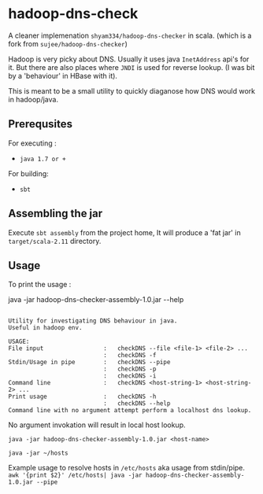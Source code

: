 # hadoop-dns-check

A cleaner implemenation `shyam334/hadoop-dns-checker` in scala. (which is a fork from `sujee/hadoop-dns-checker`)

Hadoop is very picky about DNS. Usually it uses java `InetAddress` api's for it.
But there are also places where `JNDI` is used for reverse lookup. (I was bit by a 'behaviour' in HBase with it).

This is meant to be a small utility to quickly diaganose how DNS would work in hadoop/java.

Prerequsites 
------------
For executing :
* `java 1.7 or +`

For building: 
* `sbt`


Assembling the jar
-----------------
Execute `sbt assembly` from the project home, It will produce a 'fat jar' in `target/scala-2.11` directory.

Usage
-----

To print the usage :

java -jar hadoop-dns-checker-assembly-1.0.jar --help

```

Utility for investigating DNS behaviour in java.
Useful in hadoop env.

USAGE:
File input                 :   checkDNS --file <file-1> <file-2> ...
                           :   checkDNS -f
Stdin/Usage in pipe        :   checkDNS --pipe
                           :   checkDNS -p
                           :   checkDNS -i
Command line               :   checkDNS <host-string-1> <host-string-2> ...
Print usage                :   checkDNS -h
                           :   checkDNS --help
Command line with no argument attempt perform a localhost dns lookup.

```

No argument invokation will result in local host lookup.

`java -jar hadoop-dns-checker-assembly-1.0.jar <host-name>`

`java -jar ~/hosts`

Example usage to resolve hosts in `/etc/hosts` aka usage from stdin/pipe.
`awk '{print $2}' /etc/hosts| java -jar hadoop-dns-checker-assembly-1.0.jar --pipe`
